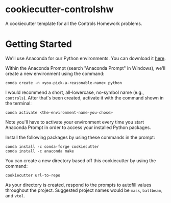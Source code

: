 # cookiecutter-controlshw
A cookiecutter template for all the Controls Homework problems.


# Getting Started
We'll use Anaconda for our Python environments. You can download it [here]().

Within the Anaconda Prompt (search "Anaconda Prompt" in Windows), we'll create a new environment using the command:

```
conda create -n <you-pick-a-reasonable-name> python
```

I would recommend a short, all-lowercase, no-symbol name (e.g., `controls`). After that's been created, activate it with the command shown in the terminal:

```
conda activate <the-environment-name-you-chose>
```

Note you'll have to activate your environment every time you start Anaconda Prompt in order to access your installed Python packages.

Install the following packages by using these commands in the prompt:

```
conda install -c conda-forge cookiecutter
conda install -c anaconda make
```

You can create a new directory based off this cookiecutter by using the command:

```
cookiecutter url-to-repo
```

As your directory is created, respond to the prompts to autofill values throughout the project.
Suggested project names would be `mass`, `ballbeam`, and `vtol`.
